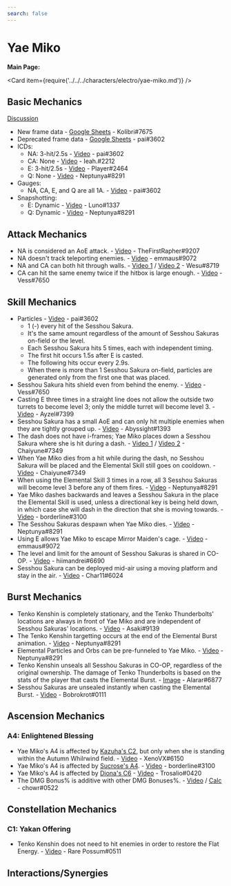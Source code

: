 ```yaml
---
search: false
---
```


# Yae Miko

**Main Page:**

<Card item={require('../../../characters/electro/yae-miko.md')} />

## Basic Mechanics

[Discussion](https://tickets.deeznuts.moe/ticket-archive/attachments_945097851195777054_949044550100484136_transcript-yae-miko-basic-mechanics.html)

* New frame data - [Google Sheets](https://docs.google.com/spreadsheets/d/1G8_pp_NFtM1wteo_xRZaG-lTcS3NZ1vADVmjFFp_SOk/edit?usp=sharing) - Kolibri\#7675
* Deprecated frame data - [Google Sheets](https://docs.google.com/spreadsheets/d/1829DWWTF7atMB_QM5eaYWyXK4OHvaxkD9TKvrnNA298/edit?usp=sharing) - pai\#3602
* ICDs:
  * NA: 3-hit/2.5s - [Video](https://youtu.be/zPJ2trNFn3M) - pai\#3602
  * CA: None - [Video](https://imgur.com/a/8gVu8uf) - Ieah.\#2212
  * E: 3-hit/2.5s - [Video](https://youtu.be/Fs3l3rbAx3k) - Player\#2464
  * Q: None - [Video](https://clips.twitch.tv/HonestRealStapleDAESuppy-9JULfymJOB-pEYvZ) - Neptunya\#8291
* Gauges:
  * NA, CA, E, and Q are all 1A. - [Video](https://youtu.be/oNX1Jbak8Ao) - pai\#3602
* Snapshotting:
  * E: Dynamic - [Video](https://youtu.be/mCj_j_VGHIs) - Luno\#1337
  * Q: Dynamic - [Video](https://clips.twitch.tv/SplendidScrumptiousQueleaPeanutButterJellyTime-NbpgSpv-oqOBIgIa) - Neptunya\#8291

## Attack Mechanics

* NA is considered an AoE attack. - [Video](https://youtu.be/ook_T0bjpsM) - TheFirstRapher\#9207
* NA doesn't track teleporting enemies. - [Video](https://youtu.be/TNLEqmPQWw0) - emmaus\#9072
* NA and CA can both hit through walls. - [Video 1](https://youtu.be/jk4UO-rlnuA) / [Video 2](https://youtu.be/e6y80OXzpfg) - Wesu\#8719
* CA can hit the same enemy twice if the hitbox is large enough. - [Video](https://imgur.com/3z4irnj) - Vess\#7650

## Skill Mechanics

* Particles - [Video](https://youtu.be/WVk9Xu6AwR8) - pai\#3602
  * 1 (-) every hit of the Sesshou Sakura.
  * It's the same amount regardless of the amount of Sesshou Sakuras on-field or the level.
  * Each Sesshou Sakura hits 5 times, each with independent timing.
  * The first hit occurs 1.5s after E is casted.
  * The following hits occur every 2.9s.
  * When there is more than 1 Sesshou Sakura on-field, particles are generated only from the first one that was placed.
* Sesshou Sakura hits shield even from behind the enemy. - [Video](https://imgur.com/zDEETHu) - Vess\#7650
* Casting E three times in a straight line does not allow the outside two turrets to become level 3; only the middle turret will become level 3. - [Video](https://youtu.be/CZF2wjkZlp8) - Ayzel\#7399
* Sesshou Sakura has a small AoE and can only hit multiple enemies when they are tightly grouped up. - [Video](https://youtu.be/agLxIAtHiuw) - Abyssight\#1393
* The dash does not have i-frames; Yae Miko places down a Sesshou Sakura where she is hit during a dash. - [Video 1](https://youtu.be/xxqmC3yLSCU) / [Video 2](https://youtu.be/0btyoPTCAoo) - Chaiyune\#7349
* When Yae Miko dies from a hit while during the dash, no Sesshou Sakura will be placed and the Elemental Skill still goes on cooldown. - [Video](https://clips.twitch.tv/ManlyClumsyKleeMrDestructoid-Yb3ACTKZ9XK3O4PZ) - Chaiyune\#7349
* When using the Elemental Skill 3 times in a row, all 3 Sesshou Sakuras will become level 3 before any of them fires. - [Video](https://clips.twitch.tv/CourteousTriumphantShingleDatSheffy-XcmVj4ZFVzdfHJqD) - Neptunya\#8291
* Yae Miko dashes backwards and leaves a Sesshou Sakura in the place the Elemental Skill is used, unless a directional key is being held down, in which case she will dash in the direction that she is moving towards. - [Video](https://youtu.be/XD6DdHkbGq4) - borderline\#3100
* The Sesshou Sakuras despawn when Yae Miko dies. - [Video](https://clips.twitch.tv/InterestingFrailSwanSoBayed-e3ZVv_yBxllpbNgf) - Neptunya\#8291
* Using E allows Yae Miko to escape Mirror Maiden's cage. - [Video](https://youtu.be/ktm5TvioKIw) - emmaus\#9072
* The level and limit for the amount of Sesshou Sakuras is shared in CO-OP. - [Video](https://imgur.com/a/jLNr6vE) - hiimandrei\#6690
* Sesshou Sakura can be deployed mid-air using a moving platform and stay in the air. - [Video](https://youtu.be/Q183ocU-id4) - Char11\#6024

## Burst Mechanics

* Tenko Kenshin is completely stationary, and the Tenko Thunderbolts' locations are always in front of Yae Miko and are independent of Sesshou Sakuras' locations. - [Video](https://imgur.com/a/beg3YSm) - Asaki\#9139
* The Tenko Kenshin targetting occurs at the end of the Elemental Burst animation. - [Video](https://clips.twitch.tv/OpenDeterminedSproutTTours-wv0CPNVI7FKKbplb) - Neptunya\#8291
* Elemental Particles and Orbs can be pre-funneled to Yae Miko. - [Video](https://clips.twitch.tv/SaltyVenomousDaikonRaccAttack-yhEQ0GQxu4o_epc7) - Neptunya\#8291
* Tenko Kenshin unseals all Sesshou Sakuras in CO-OP, regardless of the original ownership. The damage of Tenko Thunderbolts is based on the stats of the player that casts the Elemental Burst. - [Image](https://imgur.com/yez4INl) - Alarar\#6877
* Sesshou Sakuras are unsealed instantly when casting the Elemental Burst. - [Video](https://youtu.be/i01OBfC0YY4) - Bobrokrot\#0111

## Ascension Mechanics

### A4: Enlightened Blessing

* Yae Miko's A4 is affected by [Kazuha's C2](../../characters/anemo/kaedehara-kazuha#constellations), but only when she is standing within the Autumn Whilrwind field. - [Video](https://imgur.com/a/govSe76) - XenoVX\#6150
* Yae Miko's A4 is affected by [Sucrose's A4](../../characters/anemo/sucrose#ascension-passives). - [Video](https://youtu.be/Hi0vdJ-dB0U) - borderline\#3100
* Yae Miko's A4 is affected by [Diona's C6](../../characters/cryo/diona#constellations) - [Video](https://youtu.be/oKLGW9PjUuo) - Trosalio\#0420
* The DMG Bonus% is additive with other DMG Bonuses%. - [Video](https://youtu.be/cUW6WK56Q5Y) / [Calc](https://docs.google.com/spreadsheets/d/1WIgrj6pR20NWy-tX3O1UWvNxS_BRTs8yGuK6NC8_Bb0/edit?usp=sharing) - chowr\#0522

## Constellation Mechanics

### C1: Yakan Offering

* Tenko Kenshin does not need to hit enemies in order to restore the Flat Energy. - [Video](https://youtu.be/YCW9jG1ARJA) - Rare Possum\#0511

## Interactions/Synergies
